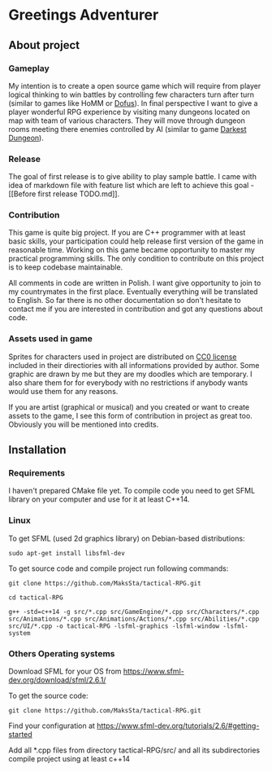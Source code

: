 # Greetings Adventurer

## About project

### Gameplay
My intention is to create a open source game which will require from player logical thinking to win battles by controlling few characters turn after turn (similar to games like HoMM or [Dofus](https://www.dofus.com/)). In final perspective I want to give a player wonderful RPG experience by visiting many dungeons located on map with team of various characters. They will move through dungeon rooms meeting there enemies controlled by AI (similar to game [Darkest Dungeon](https://store.steampowered.com/app/262060/darkest_dungeon/)). 
### Release
The goal of first release is to give ability to play sample battle. I came with idea of markdown file with feature list which are left to achieve this goal - [[Before first release TODO.md]].
### Contribution
This game is quite big project. If you are C++ programmer with at least basic skills, your participation could help release first version of the game in reasonable time. Working on this game became opportunity to master my practical programming skills. The only condition to contribute on this project is to keep codebase maintainable.

All comments in code are written in Polish. I want give opportunity to join to my countrymates in the first place. Eventually everything will be translated to English. So far there is no other documentation so don't hesitate to contact me if you are interested in contribution and got any questions about code.
### Assets used in game
Sprites for characters used in project are distributed on [CC0 license](https://creativecommons.org/publicdomain/zero/1.0/) included in their directiories with all informations provided by author.
Some graphic are drawn by me but they are my doodles which are temporary. I also share them for for everybody with no restrictions if anybody wants would use them for any reasons.

If you are artist (graphical or musical) and you created or want to create assets to the game, I see this form of contribution in project as great too. Obviously you will be mentioned into credits.
## Installation
### Requirements
I haven't prepared CMake file yet. To compile code you need to get SFML library on your computer and use for it at least C++14.
### Linux
To get SFML (used 2d graphics library) on Debian-based distributions:

```sudo apt-get install libsfml-dev```

To get source code and compile project run following commands:

```git clone https://github.com/MaksSta/tactical-RPG.git```

```cd tactical-RPG```

```g++ -std=c++14 -g src/*.cpp src/GameEngine/*.cpp src/Characters/*.cpp src/Animations/*.cpp src/Animations/Actions/*.cpp src/Abilities/*.cpp src/UI/*.cpp -o tactical-RPG -lsfml-graphics -lsfml-window -lsfml-system```
### Others Operating systems
Download SFML for your OS from https://www.sfml-dev.org/download/sfml/2.6.1/

To get the source code:

```git clone https://github.com/MaksSta/tactical-RPG.git```

Find your configuration at https://www.sfml-dev.org/tutorials/2.6/#getting-started

Add all \*.cpp files from directory tactical-RPG/src/ and all its subdirectories
compile project using at least c++14